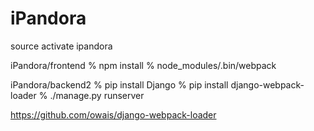# iPandora

source activate ipandora

iPandora/frontend
% npm install
% node_modules/.bin/webpack 

iPandora/backend2
% pip install Django
% pip install django-webpack-loader
% ./manage.py runserver


https://github.com/owais/django-webpack-loader
